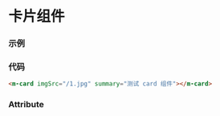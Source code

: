 # 卡片组件

### 示例
<m-card imgSrc="/1.jpg" summary="测试 card 组件"></m-card>

### 代码
```html
<m-card imgSrc="/1.jpg" summary="测试 card 组件"></m-card>
```

### Attribute
